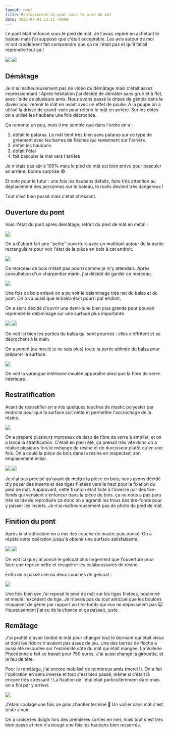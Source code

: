 ```yaml
---
layout: post
title: Renforcement du pont sous le pied de mât
date: 2021-07-01 13:15 +0200
---
```


Le pont était enfoncé sous le pied de mât. Je l'avais repéré en achetant le bateau mais j'ai supposé que c'était acceptable. Les avis autour de moi m'ont rapidement fait comprendre que ça ne l'était pas et qu'il fallait reprendre tout ça !

![](/assets/images/mat/avant-1.jpg)
![](/assets/images/mat/avant-2.jpg)

## Démâtage

Je n'ai malheureusement pas de vidéo du démâtage mais c'était assez impressionnant ! Après hésitation j'ai décidé de démâter sans grue et à flot, avec l'aide de plusieurs amis. Nous avons passé la drisse de génois dans le davier pour retenir le mât en avant avec un effet de poulie. À la poupe on a utilisé la drisse de grand-voile pour retenir le mât en arrière. Sur les côtés on a utilisé les haubans une fois décrochés.

Ça remonte un peu, mais il me semble que dans l'ordre on a :

1. défait le pataras. Le mât tient très bien sans pataras sur ce type de gréement avec les barres de flèches qui reviennent sur l'arrière.
2. défait les haubans
3. défait l'étai
4. fait basculer le mat vers l'arrière

Je n'étais pas sûr à 100% mais le pied de mât est bien prévu pour basculer en arrière, bonne surprise 😅

Et note pour le futur : une fois les haubans défaits, faire très attention au déplacement des personnes sur le bateau, le roulis devient très dangereux !

Tout s'est bien passé mais c'était stressant.

## Ouverture du pont

Voici l'état du pont après démâtage, retrait du pied de mât en métal :

![](/assets/images/mat/demate-1.jpg)

On a d'abord fait une "petite" ouverture avec un multitool autour de la partie rectangulaire pour voir l'état de la pièce en bois à cet endroit.

![](/assets/images/mat/ouvert-1.jpg)

Ce morceau de bois n'était pas pourri comme je m'y attendais. Après consultation d'un charpentier marin, j'ai décidé de garder ce morceau.

![](/assets/images/mat/ouvert-2.jpg)

Une fois ce bois enlevé on a pu voir le délaminage très net du balsa et du pont. On a vu aussi que le balsa était pourri par endroit.

On a alors décidé d'ouvrir une demi-lune bien plus grande pour pouvoir reprendre le délaminage sur une surface plus importante.

![](/assets/images/mat/ouverture-1.jpg)
![](/assets/images/mat/ouverture-2.jpg)

On voit ici bien les parties du balsa qui sont pourries : elles s'effritent et se décrochent à la main.

On a poncé (ou meulé je ne sais plus) toute la partie abîmée du balsa pour préparer la surface.

![](/assets/images/mat/poncage.jpg)

On voit la varangue intérieure moulée apparaître ainsi que la fibre de verre intérieure.


## Restratification

Avant de restratifier on a mis quelques touches de mastic polyester par endroits pour que la surface soit nette et permettre l'accrochage de la résine.

![](/assets/images/mat/mastic-avant.jpg)

On a préparé plusieurs morceaux de tissu de fibre de verre à empiler, et on a lancé la stratification. C'était en plein été, ça prenait très vite donc on a réalisé plusieurs fois le mélange de résine et de durcisseur plutôt qu'en une fois. On a coulé la pièce de bois dans la résine en respectant son emplacement initial.

![](/assets/images/mat/stratification.jpg)
![](/assets/images/mat/fin-stratification.jpeg)

Je n'ai pas précisé qu'avant de mettre la pièce en bois, nous avons décidé d'y poser des inserts et des tiges filetées vers le haut pour la fixation du pied de mât. Auparavant, cette fixation était faite à l'inverse par des tire-fonds qui venaient s'enfoncer dans la pièce de bois. ça ne nous a pas paru très solide de reproduire ça donc on a agrandi les trous des tire-fonds pour y passer les inserts. Je n'ai malheureusement pas de photo du pied de mât.

## Finition du pont

Après la stratification on a mis des couche de mastic puis poncé. On a répété cette opération jusqu'à obtenir une surface satisfaisante.

![](/assets/images/mat/mastic-apres.jpg)
![](/assets/images/mat/mastic-apres-poncage.jpg)

On voit ici que j'ai poncé le gelcoat plus largement que l'ouverture pour faire une reprise nette et récupérer les éclaboussures de résine.

Enfin on a passé une ou deux couches de gelcoat :

![](/assets/images/mat/gelcoat.jpg)

Une fois bien sec j'ai reposé le pied de mât sur les tiges filetées, boulonné et meulé l'excédent de tige. Je n'avais pas du tout anticipé que les boulons risquaient de gêner par rapport au tire-fonds qui eux ne dépassaient pas 🙀 Heureusement j'ai eu de la chance et ça passait, juste.

## Remâtage

J'ai profité d'avoir tombé le mât pour changer tout le dormant qui était vieux et dont les ridoirs n'avaient pas assez de jeu. Une des barres de flèche a aussi été resoudée sur l'extrémité côté du mât qui était mangée. La Voilerie Phocéenne a fait ce travail pour 750 euros. J'ai aussi changé la girouette, et le feu de tête.

Pour le remâtage, j'ai encore mobilisé de nombreux amis (merci !). On a fait l'opération en sens inverse et tout s'est bien passé, même si c'était là encore très stressant ! La fixation de l'étai était particulièrement dure mais on a fini par y arriver.

![](/assets/images/mat/rematage.jpeg)

J'étais soulagé une fois ce gros chantier terminé 🥳 Un voilier sans mât c'est triste à voir.

On a croisé les doigts lors des premières sorties en mer, mais tout s'est très bien passé et rien n'a bougé une fois les haubans bien resserrés.
